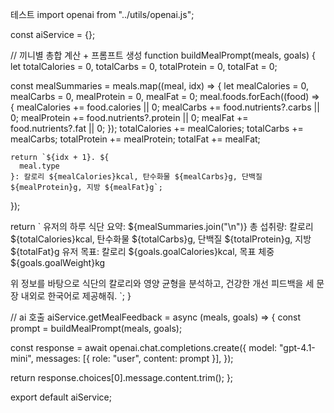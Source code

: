 테스트
import openai from "../utils/openai.js";

const aiService = {};

// 끼니별 총합 계산 + 프롬프트 생성
function buildMealPrompt(meals, goals) {
let totalCalories = 0,
totalCarbs = 0,
totalProtein = 0,
totalFat = 0;

const mealSummaries = meals.map((meal, idx) => {
let mealCalories = 0,
mealCarbs = 0,
mealProtein = 0,
mealFat = 0;
meal.foods.forEach((food) => {
mealCalories += food.calories || 0;
mealCarbs += food.nutrients?.carbs || 0;
mealProtein += food.nutrients?.protein || 0;
mealFat += food.nutrients?.fat || 0;
});
totalCalories += mealCalories;
totalCarbs += mealCarbs;
totalProtein += mealProtein;
totalFat += mealFat;

    return `${idx + 1}. ${
      meal.type
    }: 칼로리 ${mealCalories}kcal, 탄수화물 ${mealCarbs}g, 단백질 ${mealProtein}g, 지방 ${mealFat}g`;

});

return `
유저의 하루 식단 요약:
${mealSummaries.join("\n")}
총 섭취량: 칼로리 ${totalCalories}kcal, 탄수화물 ${totalCarbs}g, 단백질 ${totalProtein}g, 지방 ${totalFat}g
유저 목표: 칼로리 ${goals.goalCalories}kcal, 목표 체중 ${goals.goalWeight}kg

위 정보를 바탕으로 식단의 칼로리와 영양 균형을 분석하고, 건강한 개선 피드백을 세 문장 내외로 한국어로 제공해줘.
`;
}

// ai 호출
aiService.getMealFeedback = async (meals, goals) => {
const prompt = buildMealPrompt(meals, goals);

const response = await openai.chat.completions.create({
model: "gpt-4.1-mini",
messages: [{ role: "user", content: prompt }],
});

return response.choices[0].message.content.trim();
};

export default aiService;
